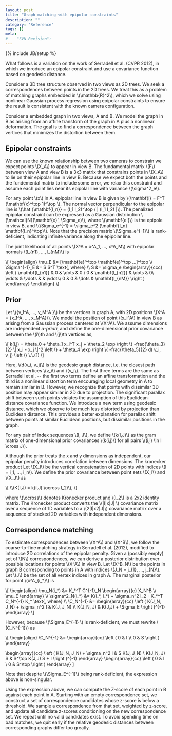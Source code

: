 ```yaml
---
layout: post
title: "Graph matching with epipolar constraints"
description: ""
category: 'Reference'
tags: []
meta: 
#    "SVN Revision": 
---
```

{% include JB/setup %}

What follows is a variation on the work of Serradell et al. (CVPR 2012), in which we inroduce an epipolar constraint and use a covariance function based on geodesic distance.

Consider a 3D tree structure observed in two views as 2D trees.  We seek a correspondences between points in the 2D trees.  We treat this as a problem of matching graphs embedded in \\(\mathbb{R}^2\\), which we solve using nonlinear Gaussian process regression using epipolar constraints to ensure the result is consistent with the known camera configuration.

Consider a embedded graph in two views, A and B.  We model the graph in B as arising from an affine transform of the graph in A plus a nonlinear deformation.  The goal is to find a correspondence between the graph vertices that minimizes the distortion between them.  

Epipolar constraints
----------------------

We can use the known relationship between two cameras to constrain we expect points \\(X_A\\) to appear in view B.  The fundamental matrix \\(F\\) between view A and view B is a 3x3 matrix that constrains points in \\(X_A\\) to lie on their epipolar line in view B.  Because we expect both the points and the fundemental matrix to include some error, we relax this constraint and assume each point lies near its epipolar line with variance \\(\sigma\^2_e\\).  

For any point \\(x\\) in A, epipolar line in view B is given by \\(\mathbf{l} = F\^T (\mathbf{x}\^\top 1)\^\top \\).  The normal vector perpendicular to the epipolar line is \\(\hat {\mathbf{l_n}} = (l_1 l_2)\^\top / \| (l_1 l_2) |\\).  The penalized epipolar constraint can be expressed as a Gaussian distribution \\(\mathcal{N}(\mathbf{e}', \Sigma_e)\\), where \\(\mathbf{e'}\\) is the epipole in view B, and \\(\Sigma_e\^{-1} = \sigma_e\^2 (\mathbf{l_n} \mathbf{l_n}\^\top)\\).  Note that the precision matrix \\(\Sigma_e\^{-1}\\) is rank-deficient, indicating infinite variance along the epipolar line. 

The joint likelihood of all points \\(X\^A = x\^A_1, ..., x\^A_M\\) with epipolar normals \\(l_{n1}, ..., l_{nM}\\) is

<div>
\[
\begin{align}
\mu_E &= [\mathbf{e}'^\top \mathbf{e}'^top ...]^\top \\
\Sigma^{-1}_E &= S S^T \text{, where} \\
S &= \sigma_e \begin{array}{ccc} \left ( 
    \mathbf{l_{n1}} & 0 & \dots & 0 \ 
    0 & \mathbf{l_{n2}} & \dots & 0\
    \vdots & \vdots & & \vdots\ 
    0 & 0 & \dots & \mathbf{l_{nM}}
    \right )
    \end{array}
\end{align}
\]
</div>

Prior 
-----

Let \\(\{v_1^A, ..., v_M^A \}\\) be the vertices in graph A, with 2D positions \\(X^A = \{x_1^A, ..., x_M^A\}\\).  We model the position of point \\(x_i^A\\) in view B as arising from a Gaussian process centered at  \\(X^A\\).  We assume dimensions are independent *a-priori*, and define the one-dimensional prior covariance between the \\(i\\)th and \\(j\\)th vertices as,

<div>
\[
  k(i,j) = \theta_0 + \theta_1 x_i^T x_j + \theta_2 \exp \right \{ -frac{\theta_3}{2} \| x_i - x_j  \|^2 \left \} + \theta_4 \exp \right \{ -frac{\theta_5}{2} d( v_i, v_j) \left \}  \.\.(1)
\]
</div>

Here, \\(d(v_i, v_j)\\) is the geodesic graph distance, i.e. the closest path between vertices \\(v_i\\) and \\(v_j\\).  The first three terms are the same as Serradell et al. -- the first two terms define an affine transformation and the third is a nonlinear distortion term encouraging local geometry in A to remain similar in B.   However, we recognize that points with dissimilar 3D position may appear similar in 2D due to projection.  The significant parallax shift between such points violates the assumption of this Euclidean-distance covariance function.  We introduce a new term using geodesic distance, which we observe to be much less distorted by projection than Euclidean distance.   This provides a better explanation for parallax shift between points at similar Euclidean positions, but dissimilar positions in the graph.  

For any pair of index sequences \\(I, J\\), we define \\(k(I,J)\\) as the gram matrix of one-dimensional prior covariances \\(k(i,j)\\) for all pairs \\((i,j) \in I \cross J\\).
    
Although the prior treats the x and y dimensions as independent, our epipolar penalty introduces correlation between dimensions.  The kronecker product   Let \\(X_I\\) be the vertical concatenation of 2D points with indices \\(I = i_1, ..., i_n\\).  We define the prior covariance between point sets \\(X_I\\) and \\(X_J\\) as 

<div>
\[
\\(K(I,J) = k(I,J) \ocross I_2\\), 
\]
</div>

where \\(\ocross\\) denotes Kronecker product and \\(I_2\\) is a 2x2 identity matrix.  The Kronecker product converts the \\(|I|x|J| \\) covariance matrix over a sequence of 1D variables to a \\(2|I|x2|J|\\) covariance matrix over a sequence of stacked 2D variables with independent dimensions.

Correspondence matching
------------------------

To estimate correspondences between \\(X^A\\) and \\(X^B\\), we follow the coarse-to-fine matching strategy in Serradell et al. (2012), modified to introduce 2D correlations of the epipolar penalty.  Given a (possibly empty) set of \\(N\\) correspondences, we can derive a posterior distribution over possible locations for points \\(X^A\\) in view B.  Let \\(X^B_N\\) be the points in graph B corresponding to points in A with indices \\(J_N = j_{1}, ..., j_{N}\\).  Let \\(J\\) be the set of all vertex indices in graph A.  The marginal posterior for point \\(x^A_{i_*}\\) is

<div>
\[
  \begin{align}
  \mu_N(i_*) &=  K_*^T C^{-1}_N \begin{array}{c} X_N^B \\ \mu_E \end{array} \\
  \sigma^2_N(i_*) &= K(i_*, i_*) + \sigma_n^2 I_2 - K_*^T C_N^{-1} K_*  \text{, where} \\
  \C_N^{-1} &= \begin{array}{cc} \left (
  K(J_N, J_N) + \sigma_n^2 I & K(J, J_N) \\
  K(J_N, J) & K(J,J) + \Sigma_E
  \right )^{-1}
  \end{array}
\]
</div>

However, because \\(\Sigma_E^{-1} \\) is rank-deficient, we must rewrite \\(C_N^{-1}\\)  as

<div>
\[
  \begin{align}
  \C_N^{-1} &= 
  \begin{array}{cc} \left (
      0 & I \\
      0 & S
  \right ) \end{array}
  
  \begin{array}{cc} \left (
  K(J_N, J_N) + \sigma_n^2 I & S K(J, J_N) \\
  K(J_N, J) S & S^\top K(J,J) S + I
  \right )^{-1} \end{array}
  \begin{array}{cc} \left (
      0 & I \\
      0 & S^\top
  \right ) \end{array}
\]
</div>

Note that despite \\(\Sigma_E^{-1}\\) being rank-deficient, the expression above is non-singular.

Using the expression above, we can compute the Z-score of each point in B against each point in A.  Starting with an empty correspondence set, we construct a set of correspondence candidates whose z-score is below a threshold.  We sample a correspondence from that set, weighted by z-score, and update all candidate z-scores conditioning on the new correspondence set.  We repeat until no valid candidates exist.  To avoid spending time on bad matches, we quit early if the relative geodesic distances between corresponding graphs differ too greatly.
